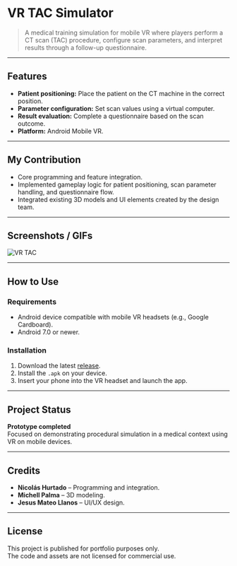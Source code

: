 # VR TAC Simulator 

> A medical training simulation for mobile VR where players perform a CT scan (TAC) procedure, configure scan parameters, and interpret results through a follow-up questionnaire.

---

## Features 
- **Patient positioning:** Place the patient on the CT machine in the correct position.
- **Parameter configuration:** Set scan values using a virtual computer.
- **Result evaluation:** Complete a questionnaire based on the scan outcome.
- **Platform:** Android Mobile VR.

---

## My Contribution 
- Core programming and feature integration.
- Implemented gameplay logic for patient positioning, scan parameter handling, and questionnaire flow.
- Integrated existing 3D models and UI elements created by the design team.

---

## Screenshots / GIFs 
![VR TAC](simuladorTAC.gif)

---

## How to Use 
### Requirements
- Android device compatible with mobile VR headsets (e.g., Google Cardboard).
- Android 7.0 or newer.

### Installation
1. Download the latest [release](https://github.com/NikolasH03/SimuladorTAC/releases/tag/V1.0.0).
2. Install the `.apk` on your device.
3. Insert your phone into the VR headset and launch the app.

---

## Project Status 
**Prototype completed**  
Focused on demonstrating procedural simulation in a medical context using VR on mobile devices.

---

## Credits 
- **Nicolás Hurtado** – Programming and integration.
- **Michell Palma** – 3D modeling.
- **Jesus Mateo Llanos** – UI/UX design.

---

## License 
This project is published for portfolio purposes only.  
The code and assets are not licensed for commercial use.
